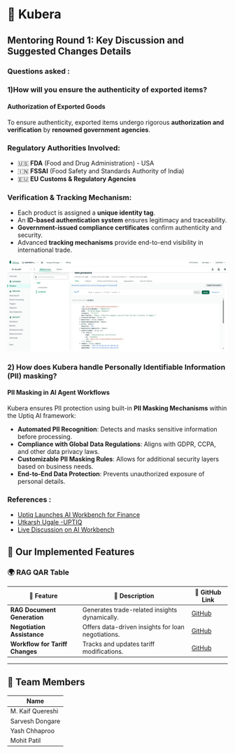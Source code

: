 # 🪷 Kubera

## Mentoring Round 1: Key Discussion and Suggested Changes Details

### Questions asked :

### 1)How will you ensure the authenticity of exported items?

#### **Authorization of Exported Goods**

To ensure authenticity, exported items undergo rigorous **authorization and verification** by **renowned government agencies**.

### Regulatory Authorities Involved:

- 🇺🇸 **FDA** (Food and Drug Administration) - USA
- 🇮🇳 **FSSAI** (Food Safety and Standards Authority of India)
- 🇪🇺 **EU Customs & Regulatory Agencies**

### Verification & Tracking Mechanism:

- Each product is assigned a **unique identity tag**.
- An **ID-based authentication system** ensures legitimacy and traceability.
- **Government-issued compliance certificates** confirm authenticity and security.
- Advanced **tracking mechanisms** provide end-to-end visibility in international trade.

![Product Certification details updated in mongoDB](Images/MongoDB_update_for_certifications.jpg)

### 2) How does Kubera handle Personally Identifiable Information (PII) masking?

#### **PII Masking in AI Agent Workflows**

Kubera ensures PII protection using built-in **PII Masking Mechanisms** within the Uptiq AI framework:

- **Automated PII Recognition**: Detects and masks sensitive information before processing.
- **Compliance with Global Data Regulations**: Aligns with GDPR, CCPA, and other data privacy laws.
- **Customizable PII Masking Rules**: Allows for additional security layers based on business needs.
- **End-to-End Data Protection**: Prevents unauthorized exposure of personal details.

### References :

- [Uptiq Launches AI Workbench for Finance](https://www.uptiq.ai/blogs/uptiq-launches-ai-workbench-for-finance)
- [Utkarsh Ugale -UPTIQ ](https://www.youtube.com/@UtkarshUgale)
- [Live Discussion on AI Workbench](https://www.youtube.com/live/9jz7aSprGSQ)

## 🌟 Our Implemented Features

### 🌍 **RAG QAR Table**

| 🔹 **Feature**                  | 📝 **Description**                                 | 🔗 **GitHub Link**                                                                                                                        |
| ------------------------------- | -------------------------------------------------- | ----------------------------------------------------------------------------------------------------------------------------------------- |
| **RAG Document Generation**     | Generates trade-related insights dynamically.      | [ GitHub](https://github.com/CMPN-CODECELL/Syrus2025_Cross-BorderTrade-InternationalFinance_Hashcode/tree/main/Agents/QnA%20Agent)        |
| **Negotiation Assistance**      | Offers data-driven insights for loan negotiations. | [ GitHub](https://github.com/CMPN-CODECELL/Syrus2025_Cross-BorderTrade-InternationalFinance_Hashcode/tree/main/Agents/Negotiator%20Agent) |
| **Workflow for Tariff Changes** | Tracks and updates tariff modifications.           | [ GitHub](https://github.com/CMPN-CODECELL/Syrus2025_Cross-BorderTrade-InternationalFinance_Hashcode/tree/main/Agents/QnA%20Agent)        |

---

## 👥 Team Members

| **Name**         |
| ---------------- |
| M. Kaif Quereshi |
| Sarvesh Dongare  |
| Yash Chhaproo    |
| Mohit Patil      |
